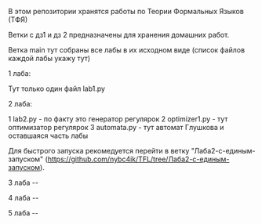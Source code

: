 В этом репозитории хранятся работы по Теории Формальных Языков (ТФЯ) 

Ветки с дз1 и дз 2 предназначены для хранения домашних работ. 

Ветка main тут собраны все лабы в их исходном виде (список файлов каждой лабы укажу тут) 

1  лаба:

Тут только один файл lab1.py

2 лаба:

1 lab2.py  - по факту это генератор регулярок 
2 optimizer1.py - тут оптимизатор регулярок
3 automata.py - тут автомат Глушкова и оставшаяся часть лабы

Для быстрого запуска рекомедуется перейти в ветку "Лаба2-с-единым-запуском" (https://github.com/nybc4ik/TFL/tree/Лаба2-с-единым-запуском). 

3 лаба --

4 лаба --

5 лаба --
